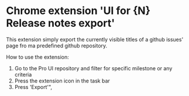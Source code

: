 # Chrome extension 'UI for {N} Release notes export'

This extension simply export the currently visible titles of a github issues' page fro ma predefined github repository. 

How to use the extension: 
1. Go to the Pro UI repository and filter for specific milestone or any criteria
2. Press the extension icon in the task bar
3. Press 'Export'",
